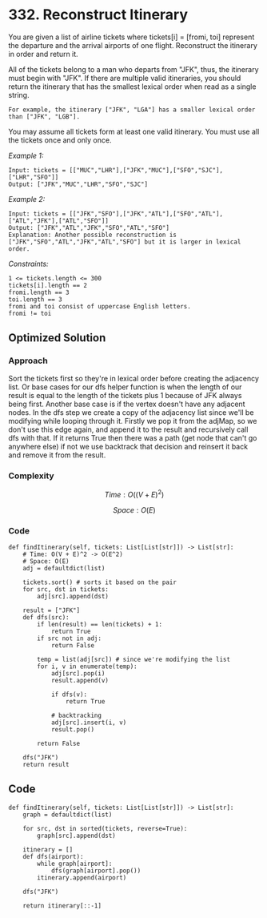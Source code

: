 # 332. Reconstruct Itinerary
You are given a list of airline tickets where tickets[i] = [fromi, toi] represent the departure and the arrival airports of one flight. Reconstruct the itinerary in order and return it.

All of the tickets belong to a man who departs from "JFK", thus, the itinerary must begin with "JFK". If there are multiple valid itineraries, you should return the itinerary that has the smallest lexical order when read as a single string.

    For example, the itinerary ["JFK", "LGA"] has a smaller lexical order than ["JFK", "LGB"].

You may assume all tickets form at least one valid itinerary. You must use all the tickets once and only once.

*Example 1:*

```
Input: tickets = [["MUC","LHR"],["JFK","MUC"],["SFO","SJC"],["LHR","SFO"]]
Output: ["JFK","MUC","LHR","SFO","SJC"]
```

*Example 2:*

```
Input: tickets = [["JFK","SFO"],["JFK","ATL"],["SFO","ATL"],["ATL","JFK"],["ATL","SFO"]]
Output: ["JFK","ATL","JFK","SFO","ATL","SFO"]
Explanation: Another possible reconstruction is ["JFK","SFO","ATL","JFK","ATL","SFO"] but it is larger in lexical order.
```

*Constraints:*

```
1 <= tickets.length <= 300
tickets[i].length == 2
fromi.length == 3
toi.length == 3
fromi and toi consist of uppercase English letters.
fromi != toi
```

## Optimized Solution

### Approach
Sort the tickets first so they're in lexical order before creating the adjacency list. Or base cases for our dfs helper function is when the length of our result is equal to the length of the tickets plus 1 because of JFK always being first. Another base case is if the vertex doesn't have any adjacent nodes. In the dfs step we create a copy of the adjacency list since we'll be modifying while looping through it. Firstly we pop it from the adjMap, so we don't use this edge again, and append it to the result and recursively call dfs with that. If it returns True then there was a path (get node that can't go anywhere else) if not we use backtrack that decision and reinsert it back and remove it from the result.

### Complexity
$$Time: O((V + E)^2)$$

$$Space: O(E)$$

### Code
```
def findItinerary(self, tickets: List[List[str]]) -> List[str]:
    # Time: O(V + E)^2 -> O(E^2)
    # Space: O(E) 
    adj = defaultdict(list)

    tickets.sort() # sorts it based on the pair
    for src, dst in tickets:
        adj[src].append(dst)

    result = ["JFK"]
    def dfs(src):
        if len(result) == len(tickets) + 1:
            return True
        if src not in adj:
            return False

        temp = list(adj[src]) # since we're modifying the list
        for i, v in enumerate(temp):
            adj[src].pop(i)
            result.append(v)

            if dfs(v):
                return True

            # backtracking
            adj[src].insert(i, v)
            result.pop()

        return False

    dfs("JFK")
    return result
```

## Code
```
def findItinerary(self, tickets: List[List[str]]) -> List[str]:
    graph = defaultdict(list)
    
    for src, dst in sorted(tickets, reverse=True):
        graph[src].append(dst)
        
    itinerary = []
    def dfs(airport):
        while graph[airport]:
            dfs(graph[airport].pop())
        itinerary.append(airport)
    
    dfs("JFK")
    
    return itinerary[::-1]
```
